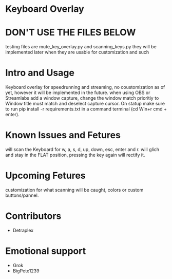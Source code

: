 # Keyboard  Overlay
# DON'T USE THE FILES BELOW
testing files are mute_key_overlay.py and scanning_keys.py they will be implemented later when they are usable for customization and such
# Intro and Usage
Keyboard overlay for speedrunning and streaming, no coustomization as of yet, however it will be implemented in the future. when using OBS or Streamlabs add a window capture, change the window match prioritiy to Window title must match and deselect capture cursor. On statup make sure to run pip install -r requirements.txt in a command terminal (cd Win+r cmd + enter).
# Known Issues and Fetures
will scan the Keyboard for w, a, s, d, up, down, esc, enter and r. will glich and stay in the FLAT position, pressing the key again will rectify it.
# Upcoming Fetures
customization for what scanning will be caught, colors or custom buttons/pannel.
# Contributors
- Detraplex
# Emotional support
- Grok
- BigPete1239